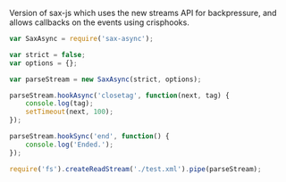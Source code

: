Version of sax-js which uses the new streams API for backpressure, and allows callbacks on the events using crisphooks.

```javascript
var SaxAsync = require('sax-async');

var strict = false;
var options = {};

var parseStream = new SaxAsync(strict, options);

parseStream.hookAsync('closetag', function(next, tag) {
	console.log(tag);
	setTimeout(next, 100);
});

parseStream.hookSync('end', function() {
	console.log('Ended.');
});

require('fs').createReadStream('./test.xml').pipe(parseStream);
```

